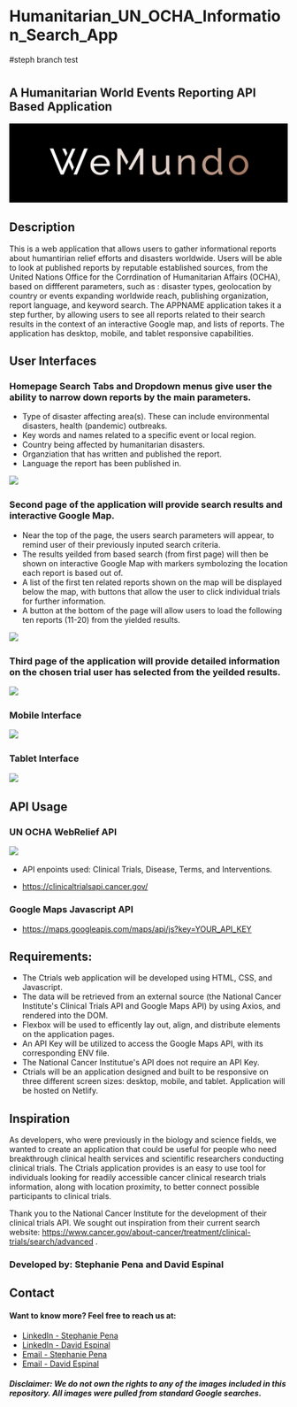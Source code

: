 # Humanitarian_UN_OCHA_Information_Search_App

#steph branch test

# 
## A Humanitarian World Events Reporting API Based Application

![](./WeMundoBanner.png)

## Description

This is a web application that allows users to gather informational reports about humantirian relief efforts and disasters worldwide. Users will be able to look at published reports by reputable established sources, from the United Nations Office for the Corrdination of Humanitarian Affairs (OCHA), based on diffferent parameters, such as : disaster types, geolocation by country or events expanding worldwide reach, publishing organization, report language, and keyword search. The APPNAME application takes it a step further, by allowing users to see all reports related to their search results in the context of an interactive Google map, and lists of reports. The application has desktop, mobile, and tablet responsive capabilities. 


## User Interfaces

### Homepage Search Tabs and Dropdown menus give user the ability to narrow down reports by the main parameters.
- Type of disaster affecting area(s). These can include environmental disasters, health (pandemic) outbreaks. 
- Key words and names related to a specific event or local region.
- Country being affected by humanitarian disasters.
- Organziation that has written and published the report.
- Language the report has been published in. 


![](./cancer_app_Desktop_page_1_correct.png)


### Second page of the application will provide search results and interactive Google Map.
- Near the top of the page, the users search parameters will appear, to remind user of their previously inputed search criteria. 
- The results yeilded from based search (from first page) will then be shown on interactive Google Map with markers symbolozing the location each report is based out of. 
- A list of the first ten related reports shown on the map will be displayed below the map, with buttons that allow the user to click individual trials for further information. 
- A button at the bottom of the page will allow users to load the following ten reports (11-20) from the yielded results. 

![](./cancer_app_Desktop_page_2.png)


### Third page of the application will provide detailed information on the chosen trial user has selected from the yeilded results. 

![](./cancer_app_Desktop_page_3.png)

### Mobile Interface

![](./cancer_app_iPhone8_mobile_correct.png)

### Tablet Interface

![](./cancer_app_tablet_correct.png)

## API Usage

### UN OCHA WebRelief API

![](./NCI_API.png)

- API enpoints used: Clinical Trials, Disease, Terms, and Interventions.

-  https://clinicaltrialsapi.cancer.gov/
  
### Google Maps Javascript API

- https://maps.googleapis.com/maps/api/js?key=YOUR_API_KEY

## Requirements:

- The Ctrials web application will be developed using HTML, CSS, and Javascript.
- The data will be retrieved from an external source (the National Cancer Institute's Clinical Trials API and Google Maps API) by using Axios, and rendered into the DOM. 
- Flexbox will be used to efficently lay out, align, and distribute elements on the application pages. 
- An API Key will be utilized to access the Google Maps API, with its corresponding ENV file. 
- The National Cancer Institutue's API does not require an API Key.
- Ctrials will be an application designed and built to be responsive on three different screen sizes: desktop, mobile, and tablet. Application will be hosted on Netlify.


## Inspiration

As developers, who were previously in the biology and science fields, we wanted to create an application that could be useful for people who need breakthrough clinical health services and scientific researchers conducting clinical trials. The Ctrials application provides is an easy to use tool for individuals looking for readily accessible cancer clinical research trials information, along with location proximity, to better connect possible participants to clinical trials.  

Thank you to the National Cancer Institute for the development of their clinical trials API. We sought out inspiration from their current search website: https://www.cancer.gov/about-cancer/treatment/clinical-trials/search/advanced . 


### Developed by: Stephanie Pena and David Espinal 

## Contact

#### Want to know more? Feel free to reach us at: 

- [LinkedIn - Stephanie Pena](https://www.linkedin.com/in/stephanie-a-pe%C3%B1a-1132bb16a/)
- [LinkedIn - David Espinal](https://www.linkedin.com/in/david-espinal-28b91a1b7/)
- [Email - Stephanie Pena](mailto:stephp23@gmail.com)
- [Email - David Espinal](despinal0425@gmail.com)

##### Disclaimer: We do not own the rights to any of the images included in this repository. All images were pulled from standard Google searches. 
